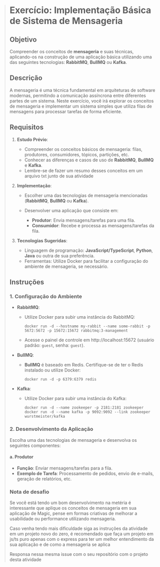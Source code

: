 > # Exercício: Implementação Básica de Sistema de Mensageria
> ## Objetivo
> Compreender os conceitos de **mensageria** e suas técnicas, aplicando-os na construção de uma aplicação básica utilizando uma das seguintes tecnologias: **RabbitMQ**, **BullMQ** ou **Kafka**.
> 
> ## Descrição
> A mensageria é uma técnica fundamental em arquiteturas de software modernas, permitindo a comunicação assíncrona entre diferentes partes de um sistema. Neste exercício, você irá explorar os conceitos de mensageria e implementar um sistema simples que utiliza filas de mensagens para processar tarefas de forma eficiente.
> 
> ## Requisitos
> 1. **Estudo Prévio**:
>    
>    * Compreender os conceitos básicos de mensageria: filas, produtores, consumidores, tópicos, partições, etc.
>    * Conhecer as diferenças e casos de uso de **RabbitMQ**, **BullMQ** e **Kafka**.
>    * Lembre-se de fazer um resumo desses conceitos em um arquivo txt junto de sua atividade
> 2. **Implementação**:
>    
>    * Escolher uma das tecnologias de mensageria mencionadas (**RabbitMQ**, **BullMQ** ou **Kafka**).
>    * Desenvolver uma aplicação que consiste em:
>      
>      * **Produtor**: Envia mensagens/tarefas para uma fila.
>      * **Consumidor**: Recebe e processa as mensagens/tarefas da fila.
> 3. **Tecnologias Sugeridas**:
>    
>    * Linguagem de programação: **JavaScript/TypeScript**, **Python**, **Java** ou outra de sua preferência.
>    * Ferramentas: Utilize Docker para facilitar a configuração do ambiente de mensageria, se necessário.
> 
> ## Instruções
> ### 1. Configuração do Ambiente
> * **RabbitMQ**:
>   
>   * Utilize Docker para subir uma instância do RabbitMQ:
>     ```shell
>     docker run -d --hostname my-rabbit --name some-rabbit -p 5672:5672 -p 15672:15672 rabbitmq:3-management
>     ```
>   * Acesse o painel de controle em http://localhost:15672 (usuário padrão: `guest`, senha: `guest`).
> * **BullMQ**:
>   
>   * **BullMQ** é baseado em Redis. Certifique-se de ter o Redis instalado ou utilize Docker:
>     ```shell
>     docker run -d -p 6379:6379 redis
>     ```
> * **Kafka**:
>   
>   * Utilize Docker para subir uma instância do Kafka:
>     ```shell
>     docker run -d --name zookeeper -p 2181:2181 zookeeper
>     docker run -d --name kafka -p 9092:9092 --link zookeeper wurstmeister/kafka
>     ```
> 
> ### 2. Desenvolvimento da Aplicação
> Escolha uma das tecnologias de mensageria e desenvolva os seguintes componentes:
> 
> #### a. Produtor
> * **Função**: Enviar mensagens/tarefas para a fila.
> * **Exemplo de Tarefa**: Processamento de pedidos, envio de e-mails, geração de relatórios, etc.
> 
> ### Nota de desafio
> Se você está tendo um bom desenvolvimento na metéria é interessante que aplique os conceitos de mensageria em sua aplicação de Magic, pense em formas criativas de melhorar a usabilidade ou performance utilizando mensageria.
> 
> Caso venha tendo mais dificuldade siga as instruções da atividade em um projeto novo do zero, é recomendado que faça um projeto em js/ts puro apenas com o express para ter um melhor entendimento da sua aplicação e de como a mensageria se aplica
> 
> Responsa nessa mesma issue com o seu repositório com o projeto desta atividade


